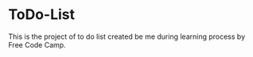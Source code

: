 # ToDo-List
This is the project of to do list created be me during learning process by Free Code Camp.
